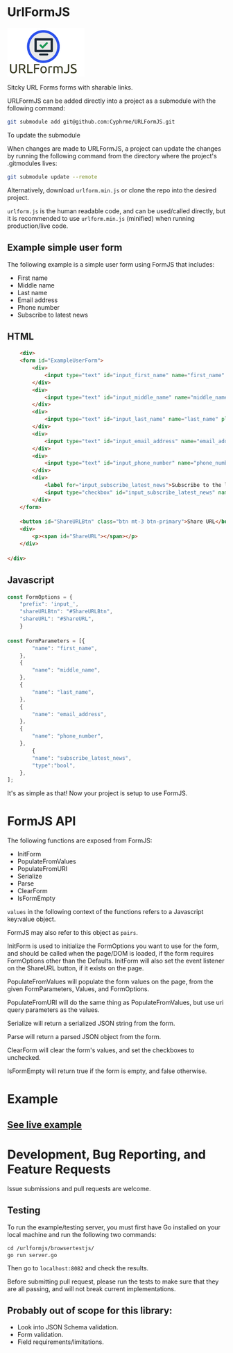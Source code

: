 # UrlFormJS 

![URLFormJS](./urlformjs.png)

Sitcky URL Forms forms with sharable links.

URLFormJS can be added directly into a project as a submodule with the following
command:

``` sh
git submodule add git@github.com:Cyphrme/URLFormJS.git
```

To update the submodule

When changes are made to URLFormJS, a project can update the changes by running
the following command from the directory where the project's .gitmodules lives:

```sh
git submodule update --remote
```


Alternatively, download `urlform.min.js` or clone the repo into the desired
project.

`urlform.js` is the human readable code, and can be used/called directly, but it
is recommended to use `urlform.min.js` (minified) when running production/live
code.


## Example simple user form
The following example is a simple user form using FormJS that includes:

- First name
- Middle name
- Last name
- Email address
- Phone number
- Subscribe to latest news 

## HTML

``` HTML
	<div>
	<form id="ExampleUserForm">
		<div>
			<input type="text" id="input_first_name" name="first_name" placeholder="First Name">
		</div>
		<div>
			<input type="text" id="input_middle_name" name="middle_name" placeholder="Middle Name">
		</div>
		<div>
			<input type="text" id="input_last_name" name="last_name" placeholder="Last Name">
		</div>
		<div>
			<input type="text" id="input_email_address" name="email_address" placeholder="Email Address">
		</div>
		<div>
			<input type="text" id="input_phone_number" name="phone_number" placeholder="Phone Number">
		</div>
		<div>
			<label for="input_subscribe_latest_news">Subscribe to the latest news</label>
			<input type="checkbox" id="input_subscribe_latest_news" name="subscribe_latest_news">
		</div>
	</form>

	<button id="ShareURLBtn" class="btn mt-3 btn-primary">Share URL</button>
	<div>
		<p><span id="ShareURL"></span></p>
	</div>

</div>
```

## Javascript

``` Javascript 
const FormOptions = {
	"prefix": 'input_',
	"shareURLBtn": "#ShareURLBtn",
	"shareURL": "#ShareURL",
	}

const FormParameters = [{
		"name": "first_name",
	},
	{
		"name": "middle_name",
	},
	{
		"name": "last_name",
	},
	{
		"name": "email_address",
	},
	{
		"name": "phone_number",
	},
		{
		"name": "subscribe_latest_news",
		"type":"bool",
	},
];

```

It's as simple as that!  Now your project is setup to use FormJS.

# FormJS API

The following functions are exposed from FormJS:
- InitForm
- PopulateFromValues
- PopulateFromURI
-	Serialize
-	Parse
- ClearForm
- IsFormEmpty

`values` in the following context of the functions refers to a Javascript
key:value object.

FormJS may also refer to this object as `pairs`.

InitForm is used to initialize the FormOptions you want to use for the form,
and should be called when the page/DOM is loaded, if the form requires FormOptions
other than the Defaults.
InitForm will also set the event listener on the ShareURL button, if it exists
on the page.

PopulateFromValues will populate the form values on the page, from the given
FormParameters, Values, and FormOptions.

PopulateFromURI will do the same thing as PopulateFromValues, but use uri query
parameters as the values.

Serialize will return a serialized JSON string from the form.

Parse will return a parsed JSON object from the form.

ClearForm will clear the form's values, and set the checkboxes to unchecked.

IsFormEmpty will return true if the form is empty, and false otherwise.

# Example
## [See live example](https://cyphrme.github.io/URLFormJS/)


# Development, Bug Reporting, and Feature Requests
Issue submissions and pull requests are welcome.  


## Testing
To run the example/testing server, you must first have Go installed on your local
machine and run the following two commands:

```
cd /urlformjs/browsertestjs/
go run server.go
```


Then go to `localhost:8082` and check the results.

Before submitting pull request, please run the tests to make sure that they are
all passing, and will not break current implementations.


## Probably out of scope for this library:
- Look into JSON Schema validation. 
- Form validation.  
- Field requirements/limitations. 